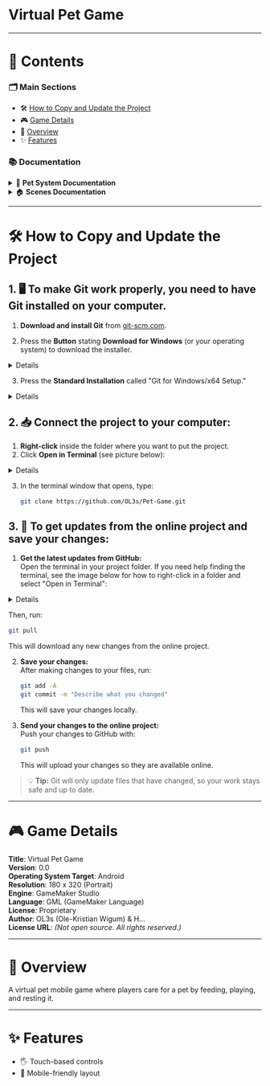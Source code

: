 # Virtual Pet Game

---
# 📑 Contents

### 🗂️ Main Sections
- 🛠️ [How to Copy and Update the Project](#️-how-to-copy-and-update-the-project)
- 🎮 [Game Details](#-game-details)
- 📝 [Overview](#-overview)
- ✨ [Features](#-features)

### 📚 Documentation

<details>
<summary>🐾 <b>Pet System Documentation</b></summary>

- 📄 [Overview](Documentation/Pet-System/Overview.md)
- 😊 [Mood](Documentation/Pet-System/Mood.md)
- 🍖 [Food](Documentation/Pet-System/Food.md)
- 🤝 [Interact](Documentation/Pet-System/Interact.md)
- 🧠 [Personality](Documentation/Pet-System/Personality.md)
- 📊 [Stats](Documentation/Pet-System/Stats.md)
- 🏨 [Hotel](Documentation/Pet-System/Hotel.md)
- 🩺 [Vet](Documentation/Pet-System/Vet.md)

</details>

<details>
<summary>🏠 <b>Scenes Documentation</b></summary>

- 📄 [Overview](Documentation/Scenes/Overview.md)
- 🏡 [Home](Documentation/Scenes/Home.md)
- 🏨 [Hotel](Documentation/Scenes/Hotel.md)
- 🗺️ [Map](Documentation/Scenes/Map.md)
- 🏪 [Store](Documentation/Scenes/Store.md)
- 🩺 [Vet](Documentation/Scenes/Vet.md)

</details>

---
# 🛠️ How to Copy and Update the Project

## 1. 🖥️ **To make Git work properly, you need to have Git installed on your computer.**

1. **Download and install Git** from [git-scm.com](https://git-scm.com/downloads).

2. Press the **Button** stating **Download for Windows** (or your operating system) to download the installer.
<details>

![Download](/Git-Manual/image-1.png)

</details>

3. Press the **Standard Installation** called "Git for Windows/x64 Setup." 
<details>

![Standard Installation](/Git-Manual/image-2.png)

</details>

## 2. 📥 **Connect the project to your computer:**

1. **Right-click** inside the folder where you want to put the project.
2. Click **Open in Terminal** (see picture below):
<details>

![Open in Terminal](/Git-Manual/image.png)

</details>

3. In the terminal window that opens, type:
   ```bash
   git clone https://github.com/OL3s/Pet-Game.git
   ```

## 3. 💾 **To get updates from the online project and save your changes:**

1. **Get the latest updates from GitHub:**  
   Open the terminal in your project folder. If you need help finding the terminal, see the image below for how to right-click in a folder and select "Open in Terminal":

<details>

![Open in Terminal](/Git-Manual/image.png)

</details>

   Then, run:
   ```bash
   git pull
   ```
   This will download any new changes from the online project.

2. **Save your changes:**  
   After making changes to your files, run:
   ```bash
   git add -A
   git commit -m "Describe what you changed"
   ```
   This will save your changes locally.

3. **Send your changes to the online project:**  
   Push your changes to GitHub with:
   ```bash
   git push
   ```
   This will upload your changes so they are available online.

> 💡 **Tip:** Git will only update files that have changed, so your work stays safe and up to date.


---
# 🎮 Game Details

**Title**: Virtual Pet Game  
**Version**: 0.0  
**Operating System Target**: Android  
**Resolution**: 180 x 320 (Portrait)  
**Engine**: GameMaker Studio  
**Language**: GML (GameMaker Language)  
**License**: Proprietary  
**Author**: OL3s (Ole-Kristian Wigum) & H...  
**License URL**: *(Not open source. All rights reserved.)*

---
# 📝 Overview
A virtual pet mobile game where players care for a pet by feeding, playing, and resting it.

---
# ✨ Features
- 🖐️ Touch-based controls
- 📱 Mobile-friendly layout

